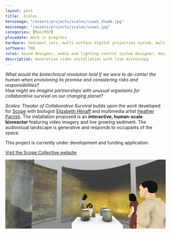 ```yaml
---
layout: post
title:  Scales
heroimage: "/assets/projects/scales/view1_thumb.jpg"
mainimage: "/assets/projects/scales/view1.jpg"
categories: [Max/MSP]
placedate: Work in progress
hardware: Sediment jars, multi-surface digital projection system, multichannel audio system, live video capture, computer.
software: TBD
roles: Sound designer, audio and lighting control system designer, design engineer, installation coordinator
description: Generative video installation with live microscopy
---
```


<div class="project-narrative">
<p><i>What would the biotechnical revolution hold if we were to de-center the human when envisioning its promise and considering risks and responsibilities?<br/>How might we imagine partnerships with unusual organisms for collaborative survival on our changing planet?</i></p>
<p><i>Scales: Theater of Collaborative Survival</i> builds upon the work developed for <a href="{{site.url}}{% link _posts/2019-05-01-scope.md %}">Scope</a> with biologist <a href="http://elizabeth-henaff.net/">Elizabeth Hénaff</a> and multimedia artist <a href="https://heatherparrish.net/home.html">Heather Parrish</a>. The installation proposed is an <b>interactive, human-scale bioreactor</b> featuring video imagery and live growing sediment. The audiovisual landscape is generative and responds to occupants of the space.
</p>

<p>This project is currently under development and funding application.</p>
<p><a href="http://collaborativesurvival.theater">Visit the Scope Collective website</a></p>
</div>

<!-- {% include project-specifics.html %} -->

<div class="project-media">
<p><img src="/assets/projects/scales/view2_s.jpg"></p>
</div>